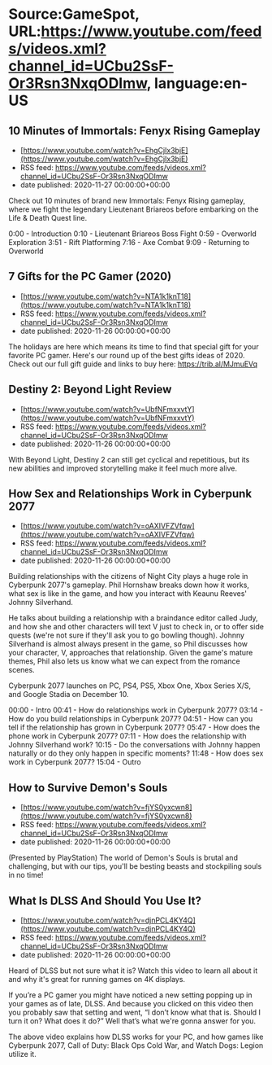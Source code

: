 # Source:GameSpot, URL:https://www.youtube.com/feeds/videos.xml?channel_id=UCbu2SsF-Or3Rsn3NxqODImw, language:en-US

## 10 Minutes of Immortals: Fenyx Rising Gameplay
 - [https://www.youtube.com/watch?v=EhgCjIx3bjE](https://www.youtube.com/watch?v=EhgCjIx3bjE)
 - RSS feed: https://www.youtube.com/feeds/videos.xml?channel_id=UCbu2SsF-Or3Rsn3NxqODImw
 - date published: 2020-11-27 00:00:00+00:00

Check out 10 minutes of brand new Immortals: Fenyx Rising gameplay, where we  fight the legendary Lieutenant Briareos before embarking on the Life & Death Quest line.

0:00 - Introduction
0:10 - Lieutenant Briareos Boss Fight
0:59 - Overworld Exploration
3:51 - Rift Platforming
7:16 - Axe Combat
9:09 - Returning to Overworld

## 7 Gifts for the PC Gamer (2020)
 - [https://www.youtube.com/watch?v=NTA1k1knT18](https://www.youtube.com/watch?v=NTA1k1knT18)
 - RSS feed: https://www.youtube.com/feeds/videos.xml?channel_id=UCbu2SsF-Or3Rsn3NxqODImw
 - date published: 2020-11-26 00:00:00+00:00

The holidays are here which means its time to find that special gift for your favorite PC gamer. Here's our round up of the best gifts ideas of 2020. Check out our full gift guide and links to buy here: https://trib.al/MJmuEVq

## Destiny 2: Beyond Light Review
 - [https://www.youtube.com/watch?v=UbfNFmxxvtY](https://www.youtube.com/watch?v=UbfNFmxxvtY)
 - RSS feed: https://www.youtube.com/feeds/videos.xml?channel_id=UCbu2SsF-Or3Rsn3NxqODImw
 - date published: 2020-11-26 00:00:00+00:00

With Beyond Light, Destiny 2 can still get cyclical and repetitious, but its new abilities and improved storytelling make it feel much more alive.

## How Sex and Relationships Work in Cyberpunk 2077
 - [https://www.youtube.com/watch?v=oAXIVFZVfqw](https://www.youtube.com/watch?v=oAXIVFZVfqw)
 - RSS feed: https://www.youtube.com/feeds/videos.xml?channel_id=UCbu2SsF-Or3Rsn3NxqODImw
 - date published: 2020-11-26 00:00:00+00:00

Building relationships with the citizens of Night City plays a huge role in Cyberpunk 2077's gameplay. Phil Hornshaw breaks down how it works, what sex is like in the game, and how you interact with Keaunu Reeves' Johnny Silverhand. 

He talks about building a relationship with a braindance editor called Judy, and how she and other characters will text V just to check in, or to offer side quests (we're not sure if they'll ask you to go bowling though). Johnny Silverhand is almost always present in the game, so Phil discusses how your character, V, approaches that relationship. Given the game's mature themes, Phil also lets us know what we can expect from the romance scenes. 

Cyberpunk 2077 launches on PC, PS4, PS5, Xbox One, Xbox Series X/S, and Google Stadia on December 10.

00:00 - Intro
00:41 - How do relationships work in Cyberpunk 2077?
03:14 - How do you build relationships in Cyberpunk 2077?
04:51 - How can you tell if the relationship has grown in Cyberpunk 2077?
05:47 - How does the phone work in Cyberpunk 2077?
07:11 - How does the relationship with Johnny Silverhand work?
10:15 - Do the conversations with Johnny happen naturally or do they only happen in specific moments?
11:48 - How does sex work in Cyberpunk 2077?
15:04 - Outro

## How to Survive Demon's Souls
 - [https://www.youtube.com/watch?v=fjYS0yxcwn8](https://www.youtube.com/watch?v=fjYS0yxcwn8)
 - RSS feed: https://www.youtube.com/feeds/videos.xml?channel_id=UCbu2SsF-Or3Rsn3NxqODImw
 - date published: 2020-11-26 00:00:00+00:00

(Presented by PlayStation) The world of Demon's Souls is brutal and challenging, but with our tips, you'll be besting beasts and stockpiling souls in no time!

## What Is DLSS And Should You Use It?
 - [https://www.youtube.com/watch?v=djnPCL4KY4Q](https://www.youtube.com/watch?v=djnPCL4KY4Q)
 - RSS feed: https://www.youtube.com/feeds/videos.xml?channel_id=UCbu2SsF-Or3Rsn3NxqODImw
 - date published: 2020-11-26 00:00:00+00:00

Heard of DLSS but not sure what it is? Watch this video to learn all about it and why it's great for running games on 4K displays.

If you’re a PC gamer you might have noticed a new setting popping up in your games as of late, DLSS. And because you clicked on this video then you probably saw that setting and went, “I don’t know what that is. Should I turn it on? What does it do?” Well that’s what we're gonna answer for you.

The above video explains how DLSS works for your PC, and how games like Cyberpunk 2077, Call of Duty: Black Ops Cold War, and Watch Dogs: Legion utilize it.

